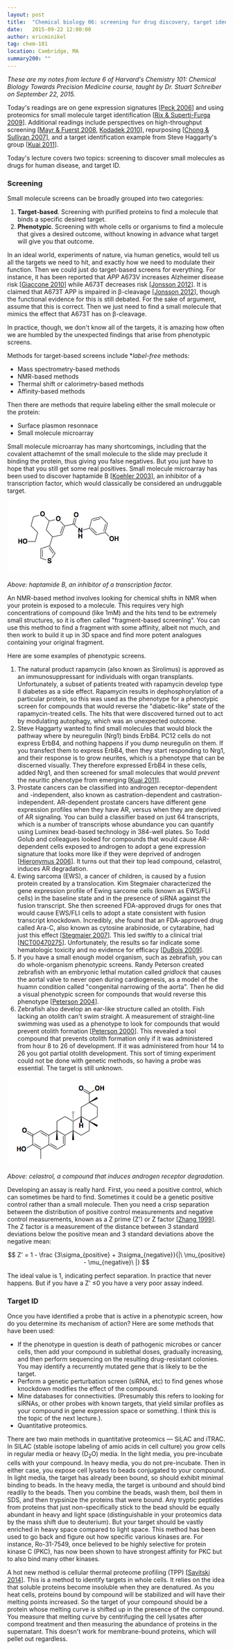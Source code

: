 ```yaml
---
layout: post
title:  "Chemical biology 06: screening for drug discovery, target identification"
date:   2015-09-22 12:00:00
author: ericminikel
tag: chem-101
location: Cambridge, MA
summary200: ""
---
```


*These are my notes from lecture 6 of Harvard's Chemistry 101: Chemical Biology Towards Precision Medicine course, taught by Dr. Stuart Schreiber on September 22, 2015.*

Today's readings are on gene expression signatures [[Peck 2006]] and using proteomics for small molecule target identification [[Rix & Superti-Furga 2009]]. Additional readings include perspectives on high-throughput screening [[Mayr & Fuerst 2008], [Kodadek 2010]], repurposing [[Chong & Sullivan 2007]], and a target identification example from Steve Haggarty's group [[Kuai 2011]].

Today's lecture covers two topics: screening to discover small molecules as drugs for human disease, and target ID.

### Screening

Small molecule screens can be broadly grouped into two categories:

1. **Target-based**. Screening with purified proteins to find a molecule that binds a specific desired target.
2. **Phenotypic**. Screening with whole cells or organisms to find a molecule that gives a desired outcome, without knowing in advance what target will give you that outcome.

In an ideal world, experiments of nature, via human genetics, would tell us all the targets we need to hit, and exactly how we need to modulate their function. Then we could just do target-based screens for everything. For instance, it has been reported that *APP* A673V increases Alzheimer disease risk [[Giaccone 2010]] while A673T decreases risk [[Jonsson 2012]]. It is claimed that A673T APP is impaired in &beta;-cleavage [[Jonsson 2012]], though the functional evidence for this is still debated. For the sake of argument, assume that this is correct. Then we just need to find a small molecule that mimics the effect that A673T has on &beta;-cleavage.

In practice, though, we don't know all of the targets, it is amazing how often we are humbled by the unexpected findings that arise from phenotypic screens.

Methods for target-based screens include **label-free* methods:

+ Mass spectrometry-based methods
+ NMR-based methods
+ Thermal shift or calorimetry-based methods
+ Affinity-based methods

Then there are methods that require labeling either the small molecule or the protein:

+ Surface plasmon resonnace
+ Small molecule microarray

Small molecule microarray has many shortcomings, including that the covalent attachemnt of the small molecule to the slide may preclude it binding the protein, thus giving you false negatives. But you just have to hope that you still get some real positives. Small molecule microarray has been used to discover haptamide B [[Koehler 2003]], an inhibitor of a transcription factor, which would classically be considered an undruggable target.

![](/media/2015/09/haptamide_b.png)

*Above: haptamide B, an inhibitor of a transcription factor.*

An NMR-based method involves looking for chemical shifts in NMR when your protein is exposed to a molecule. This requires very high concentrations of compound (like 1mM) and the hits tend to be extremely small structures, so it is often called "fragment-based screening". You can use this method to find a fragment with some affinity, albeit not much, and then work to build it up in 3D space and find more potent analogues containing your original fragment.

Here are some examples of phenotypic screens.

1. The natural product rapamycin (also known as Sirolimus) is approved as an immunosuppressant for individuals with organ transplants. Unfortunately, a subset of patients treated with rapamycin develop type II diabetes as a side effect. Rapamycin results in dephosphorylation of a particular protein, so this was used as the phenotype for a phenotypic screen for compounds that would reverse the "diabetic-like" state of the rapamycin-treated cells. The hits that were discovered turned out to act by modulating autophagy, which was an unexpected outcome.
2. Steve Haggarty wanted to find small molecules that would block the pathway where by neuregulin (Nrg1) binds ErbB4. PC12 cells do not express ErbB4, and nothing happens if you dump neuregulin on them. If you transfect them to express ErbB4, then they start responding to Nrg1, and their response is to grow neurites, which is a phenotype that can be discerned visually. They therefore expressed ErbB4 in these cells, added Nrg1, and then screened for small molecules that would *prevent* the neuritic phenotype from emerging [[Kuai 2011]]. 
3. Prostate cancers can be classified into androgen receptor-dependent and -independent, also known as castration-dependent and castration-independent. AR-dependent prostate cancers have different gene expression profiles when they have AR, versus when they are deprived of AR signaling. You can build a classifier based on just 64 transcripts, which is a number of transcripts whose abundance you can quantify using Luminex bead-based technology in 384-well plates. So Todd Golub and colleagues looked for compounds that would cause AR-dependent cells exposed to androgen to adopt a gene expression signature that looks more like if they were deprived of androgen [[Hieronymus 2006]]. It turns out that their top lead compound, celastrol, induces AR degradation.
4. Ewing sarcoma (EWS), a cancer of children, is caused by a fusion protein created by a translocation. Kim Stegmaier characterized the gene expression profile of Ewing sarcome cells (known as EWS/FLI cells) in the baseline state and in the presence of siRNA against the fusion transcript. She then screened FDA-approved drugs for ones that would cause EWS/FLI cells to adopt a state consistent with fusion transcript knockdown. Incredibly, she found that an FDA-approved drug called Ara-C, also known as cytosine arabinoside, or cytarabine, had just this effect [[Stegmaier 2007]]. This led swiftly to a clinical trial [[NCT00470275](https://clinicaltrials.gov/ct2/show/NCT00470275)]. Unfortunately, the results so far indicate some hematologic toxicity and no evidence for efficacy [[DuBois 2009]].
5. If you have a small enough model organism, such as zebrafish, you can do whole-organism phenotypic screens. Randy Peterson created zebrafish with an embryonic lethal mutation called *gridlock* that causes the aortal valve to never open during cardiogenesis, as a model of the huamn condition called "congenital narrowing of the aorta". Then he did a visual phenotypic screen for compounds that would reverse this phenotype [[Peterson 2004]].
6. Zebrafish also develop an ear-like structure called an otolith. Fish lacking an otolith can't swim straight. A measurement of straight-line swimming was used as a phenotype to look for compounds that would prevent otolith formation [[Peterson 2000]]. This revealed a tool compound that prevents otolith formation only if it was administered from hour 8 to 26 of development. If it was administered from hour 14 to 26 you got partial otolith development. This sort of timing experiment could not be done with genetic methods, so having a probe was essential. The target is still unknown.

![](/media/2015/09/celastrol.png)

*Above: celastrol, a compound that induces androgen receptor degradation.*

Developing an assay is really hard. First, you need a positive control, which can sometimes be hard to find. Sometimes it could be a genetic positive control rather than a small molecule. Then you need a crisp separation between the distribution of positive control measurements and negative control measurements, known as a Z prime (Z') or Z factor [[Zhang 1999]]. The Z factor is a measurement of the distance between 3 standard deviations below the positive mean and 3 standard deviations above the negative mean:

$$ Z' = 1 - \frac {3\sigma_{positive} + 3\sigma_{negative}}{|\ \mu_{positive} - \mu_{negative}\ |} $$

The ideal value is 1, indicating perfect separation. In practice that never happens. But if you have a Z' &le;0 you have a very poor assay indeed.

### Target ID

Once you have identified a probe that is active in a phenotypic screen, how do you determine its mechanism of action? Here are some methods that have been used:

+ If the phenotype in question is death of pathogenic microbes or cancer cells, then add your compound in sublethal doses, gradually increasing, and then perform sequencing on the resulting drug-resistant colonies. You may identify a recurrently mutated gene that is likely to be the target.
+ Perform a genetic perturbation screen (siRNA, etc) to find genes whose knockdown modifies the effect of the compound.
+ Mine databases for connectivities. (Presumably this refers to looking for siRNAs, or other probes with known targets, that yield similar profiles as your compound in gene expression space or something. I think this is the topic of the next lecture.).
+ Quantitative proteomics.

There are two main methods in quantitative proteomics &mdash; SiLAC and iTRAC. In SILAC (stable isotope labeling of amio acids in cell culture) you grow cells in regular media or heavy (D<sub>2</sub>O) media. In the light media, you pre-incubate cells with your compound. In heavy media, you do not pre-incubate. Then in either case, you expose cell lysates to beads conjugated to your compound. In light media, the target has already been bound, so should exhibit minimal binding to beads. In the heavy media, the target is unbound and should bind readily to the beads. Then you combine the beads, wash them, boil them in SDS, and then trypsinize the proteins that were bound. Any tryptic peptides from proteins that just non-specifically stick to the bead should be equally abundant in heavy and light space (distinguishable in your proteomics data by the mass shift due to deuterium). But your target should be vastly enriched in heavy space compared to light space. This method has been used to go back and figure out how specific various kinases are. For instance, Ro-31-7549, once believed to be highly selective for protein kinase C (PKC), has now been shown to have strongest affinity for PKC but to also bind many other kinases.

A hot new method is cellular thermal proteome profiling (TPP) [[Savitski 2014]]. This is a method to identify targets in whole cells. It relies on the idea that soluble proteins become insoluble when they are denatured. As you heat cells, proteins bound by compound will be stabilized and will have their melting points increased. So the target of your compound should be a protein whose melting curve is shifted up in the presence of the compound. You measure that melting curve by centrifuging the cell lysates after compond treatment and then measuring the abundance of proteins in the supernatant. This doesn't work for membrane-bound proteins, which will pellet out regardless.


[Peck 2006]: http://www.ncbi.nlm.nih.gov/pubmed/16859521 "Peck D, Crawford ED, Ross KN, Stegmaier K, Golub TR, Lamb J. A method for high-throughput gene expression signature analysis. Genome Biol. 2006;7(7):R61. PubMed PMID: 16859521; PubMed Central PMCID: PMC1779561."

[Rix & Superti-Furga 2009]: http://www.ncbi.nlm.nih.gov/pubmed/19690537 "Rix U, Superti-Furga G. Target profiling of small molecules by chemical proteomics. Nat Chem Biol. 2009 Sep;5(9):616-24. doi: 10.1038/nchembio.216. Review. PubMed PMID: 19690537."

[Mayr & Fuerst 2008]: http://www.ncbi.nlm.nih.gov/pubmed/18660458 "Mayr LM, Fuerst P. The future of high-throughput screening. J Biomol Screen. 2008 Jul;13(6):443-8. doi: 10.1177/1087057108319644. PubMed PMID: 18660458."

[Chong & Sullivan 2007]: http://www.ncbi.nlm.nih.gov/pubmed/17687303 "Chong CR, Sullivan DJ Jr. New uses for old drugs. Nature. 2007 Aug 9;448(7154):645-6. PubMed PMID: 17687303."

[Kodadek 2010]: http://www.ncbi.nlm.nih.gov/pubmed/20154660 "Kodadek T. Rethinking screening. Nat Chem Biol. 2010 Mar;6(3):162-165. PubMed  PMID: 20154660."

[Kuai 2011]: http://www.ncbi.nlm.nih.gov/pubmed/21802010 "Kuai L, Ong SE, Madison JM, Wang X, Duvall JR, Lewis TA, Luce CJ, Conner SD, Pearlman DA, Wood JL, Schreiber SL, Carr SA, Scolnick EM, Haggarty SJ. AAK1 identified as an inhibitor of neuregulin-1/ErbB4-dependent neurotrophic factor signaling using integrative chemical genomics and proteomics. Chem Biol. 2011 Jul 29;18(7):891-906. doi: 10.1016/j.chembiol.2011.03.017. PubMed PMID: 21802010; PubMed Central PMCID: PMC3368601."

[Jonsson 2012]: http://www.ncbi.nlm.nih.gov/pubmed/22801501 "Jonsson T, Atwal JK, Steinberg S, Snaedal J, Jonsson PV, Bjornsson S, Stefansson H, Sulem P, Gudbjartsson D, Maloney J, Hoyte K, Gustafson A, Liu Y, Lu Y, Bhangale T, Graham RR, Huttenlocher J, Bjornsdottir G, Andreassen OA, Jönsson  EG, Palotie A, Behrens TW, Magnusson OT, Kong A, Thorsteinsdottir U, Watts RJ, Stefansson K. A mutation in APP protects against Alzheimer's disease and age-related cognitive decline. Nature. 2012 Aug 2;488(7409):96-9. doi: 10.1038/nature11283. PubMed PMID: 22801501."

[Giaccone 2010]: http://www.ncbi.nlm.nih.gov/pubmed/20842367 "Giaccone G, Morbin M, Moda F, Botta M, Mazzoleni G, Uggetti A, Catania M, Moro ML, Redaelli V, Spagnoli A, Rossi RS, Salmona M, Di Fede G, Tagliavini F. Neuropathology of the recessive A673V APP mutation: Alzheimer disease with distinctive features. Acta Neuropathol. 2010 Dec;120(6):803-12. doi: 10.1007/s00401-010-0747-1. Epub 2010 Sep 15. PubMed PMID: 20842367."

[Koehler 2003]: http://www.ncbi.nlm.nih.gov/pubmed/12848532 "Koehler AN, Shamji AF, Schreiber SL. Discovery of an inhibitor of a transcription factor using small molecule microarrays and diversity-oriented synthesis. J Am Chem Soc. 2003 Jul 16;125(28):8420-1. PubMed PMID: 12848532."

[Hieronymus 2006]: http://www.ncbi.nlm.nih.gov/pubmed/17010675 "Hieronymus H, Lamb J, Ross KN, Peng XP, Clement C, Rodina A, Nieto M, Du J, Stegmaier K, Raj SM, Maloney KN, Clardy J, Hahn WC, Chiosis G, Golub TR. Gene expression signature-based chemical genomic prediction identifies a novel class of HSP90 pathway modulators. Cancer Cell. 2006 Oct;10(4):321-30. Epub 2006 Sep 28. PubMed PMID: 17010675."

[Stegmaier 2007]: http://www.ncbi.nlm.nih.gov/pubmed/17425403 "Stegmaier K, Wong JS, Ross KN, Chow KT, Peck D, Wright RD, Lessnick SL, Kung AL, Golub TR. Signature-based small molecule screening identifies cytosine arabinoside as an EWS/FLI modulator in Ewing sarcoma. PLoS Med. 2007 Apr;4(4):e122. PubMed PMID: 17425403; PubMed Central PMCID: PMC1851624."

[DuBois 2009]: http://www.ncbi.nlm.nih.gov/pubmed/18989890 "DuBois SG, Krailo MD, Lessnick SL, Smith R, Chen Z, Marina N, Grier HE, Stegmaier K; Children's Oncology Group. Phase II study of intermediate-dose cytarabine in patients with relapsed or refractory Ewing sarcoma: a report from the Children's Oncology Group. Pediatr Blood Cancer. 2009 Mar;52(3):324-7. doi: 10.1002/pbc.21822. PubMed PMID: 18989890; PubMed Central PMCID: PMC2791370."

[Peterson 2004]: http://www.ncbi.nlm.nih.gov/pubmed/15097998 "Peterson RT, Shaw SY, Peterson TA, Milan DJ, Zhong TP, Schreiber SL, MacRae CA, Fishman MC. Chemical suppression of a genetic mutation in a zebrafish model of aortic coarctation. Nat Biotechnol. 2004 May;22(5):595-9. Epub 2004 Apr 18. PubMed PMID: 15097998."

[Peterson 2000]: http://www.ncbi.nlm.nih.gov/pubmed/11087852/ "Peterson RT, Link BA, Dowling JE, Schreiber SL. Small molecule developmental screens reveal the logic and timing of vertebrate development. Proc Natl Acad Sci U S A. 2000 Nov 21;97(24):12965-9. PubMed PMID: 11087852; PubMed Central PMCID: PMC27161."

[Zhang 1999]: http://www.ncbi.nlm.nih.gov/pubmed/10838414 "Zhang JH, Chung TD, Oldenburg KR. A Simple Statistical Parameter for Use in Evaluation and Validation of High Throughput Screening Assays. J Biomol Screen. 1999;4(2):67-73. PubMed PMID: 10838414."

[Savitski 2014]: http://www.ncbi.nlm.nih.gov/pubmed/25278616 "Savitski MM, Reinhard FB, Franken H, Werner T, Savitski MF, Eberhard D, Martinez Molina D, Jafari R, Dovega RB, Klaeger S, Kuster B, Nordlund P, Bantscheff M, Drewes G. Tracking cancer drugs in living cells by thermal profiling of the proteome. Science. 2014 Oct 3;346(6205):1255784. doi: 10.1126/science.1255784. Epub 2014 Oct 2. PubMed PMID: 25278616."

